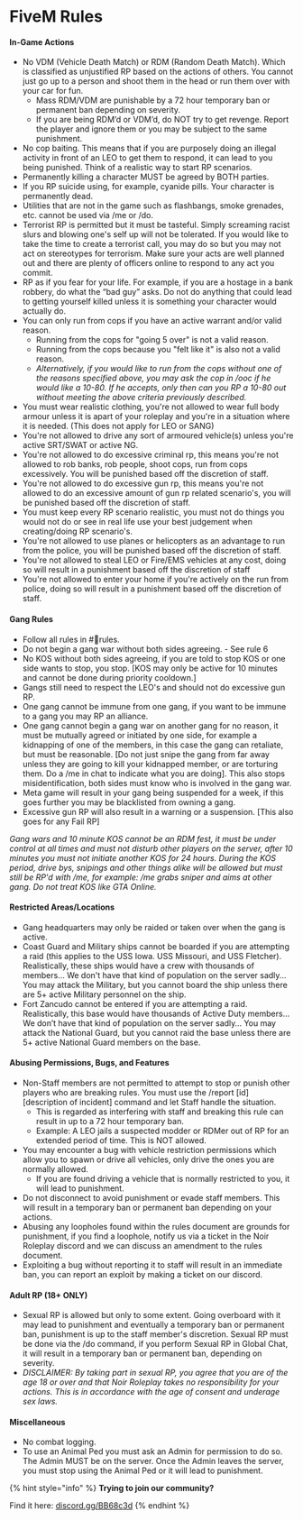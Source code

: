 # FiveM Rules

#### **In-Game Actions**

* No VDM \(Vehicle Death Match\) or RDM \(Random Death Match\). Which is classified as unjustified RP based on the actions of others. You cannot just go up to a person and shoot them in the head or run them over with your car for fun.
  * Mass RDM/VDM are punishable by a 72 hour temporary ban or permanent ban depending on severity.
  * If you are being RDM’d or VDM’d, do NOT try to get revenge. Report the player and ignore them or you may be subject to the same punishment.
* No cop baiting. This means that if you are purposely doing an illegal activity in front of an LEO to get them to respond, it can lead to you being punished.  Think of a realistic way to start RP scenarios.
* Permanently killing a character MUST be agreed by BOTH parties.
* If you RP suicide using, for example, cyanide pills. Your character is permanently dead.
* Utilities that are not in the game such as flashbangs, smoke grenades, etc. cannot be used via /me or /do. 
* Terrorist RP is permitted but it must be tasteful.  Simply screaming racist slurs and blowing one's self up will not be tolerated.  If you would like to take the time to create a terrorist call, you may do so but you may not act on stereotypes for terrorism. Make sure your acts are well planned out and there are plenty of officers online to respond to any act you commit.
* RP as if you fear for your life. For example, if you are a hostage in a bank robbery, do what the “bad guy” asks.  Do not do anything that could lead to getting yourself killed unless it is something your character would actually do.
* You can only run from cops if you have an active warrant and/or valid reason.
  * Running from the cops for "going 5 over" is not a valid reason.
  * Running from the cops because you "felt like it" is also not a valid reason.
  * _Alternatively, if you would like to run from the cops without one of the reasons specified above, you may ask the cop in /ooc if he would like a 10-80. If he accepts, only then can you RP a 10-80 out without meeting the above criteria previously described._
* You must wear realistic clothing, you're not allowed to wear full body armour unless it is apart of your roleplay and you're in a situation where it is needed. (This does not apply for LEO or SANG)
* You're not allowed to drive any sort of armoured vehicle(s) unless you're active SRT/SWAT or active NG.
* You're not allowed to do excessive criminal rp, this means you're not allowed to rob banks, rob people, shoot cops, run from cops excessively. You will be punished based off the discretion of staff.
* You're not allowed to do excessive gun rp, this means you're not allowed to do an excessive amount of gun rp related scenario's, you will be punished based off the discretion of staff.
* You must keep every RP scenario realistic, you must not do things you would not do or see in real life use your best judgement when creating/doing RP scenario's.
* You're not allowed to use planes or helicopters as an advantage to run from the police, you will be punished based off the discretion of staff.
* You're not allowed to steal LEO or Fire/EMS vehicles at any cost, doing so will result in a punishment based off the discretion of staff
* You're not allowed to enter your home if you're actively on the run from police, doing so will result in a punishment based off the discretion of staff.



#### **Gang Rules**
* Follow all rules in #📌rules.
* Do not begin a gang war without both sides agreeing. - See rule 6 
* No KOS without both sides agreeing, if you are told to stop KOS or one side wants to stop, you stop. [KOS may only be active for 10 minutes and cannot be done during priority cooldown.]
* Gangs still need to respect the LEO's and should not do excessive gun RP.
* One gang cannot be immune from one gang, if you want to be immune to a gang you may RP an alliance.
* One gang cannot begin a gang war on another gang for no reason, it must be mutually agreed or initiated by one side, for example a kidnapping of one of the members, in this case the gang can retaliate, but must be reasonable. [Do not just snipe the gang from far away unless they are going to kill your kidnapped member, or are torturing them. Do a /me in chat to indicate what you are doing]. This also stops misidentification, both sides must know who is involved in the gang war.
* Meta game will result in your gang being suspended for a week, if this goes further you may be blacklisted from owning a gang.
* Excessive gun RP will also result in a warning or a suspension. [This also goes for any Fail RP]

*Gang wars and 10 minute KOS cannot be an RDM fest, it must be under control at all times and must not disturb other players on the server, after 10 minutes you must not initiate another KOS for 24 hours. During the KOS period, drive bys, snipings and other things alike will be allowed but must still be RP'd with /me, for example: /me grabs sniper and aims at other gang. Do not treat KOS like GTA Online.*




#### **Restricted Areas/Locations**

* Gang headquarters may only be raided or taken over when the gang is active.
* Coast Guard and Military ships cannot be boarded if you are attempting a raid \(this applies to the USS Iowa. USS Missouri, and USS Fletcher\). Realistically, these ships would have a crew with thousands of members... We don't have that kind of population on the server sadly... You may attack the Military, but you cannot board the ship unless there are 5+ active Military personnel on the ship.
* Fort Zancudo cannot be entered if you are attempting a raid.  Realistically, this base would have thousands of Active Duty members… We don’t have that kind of population on the server sadly… You may attack the National Guard, but you cannot raid the base unless there are 5+ active National Guard members on the base.

#### **Abusing Permissions, Bugs, and Features**

* Non-Staff members are not permitted to attempt to stop or punish other players who are breaking rules. You must use the /report \[id\] \[description of incident\] command and let Staff handle the situation.
  * This is regarded as interfering with staff and breaking this rule can result in up to a 72 hour temporary ban.
  * Example: A LEO jails a suspected modder or RDMer out of RP for an extended period of time. This is NOT allowed.
* You may encounter a bug with vehicle restriction permissions which allow you to spawn or drive all vehicles, only drive the ones you are normally allowed.
  * If you are found driving a vehicle that is normally restricted to you, it will lead to punishment.
* Do not disconnect to avoid punishment or evade staff members. This will result in a temporary ban or permanent ban depending on your actions.
* Abusing any loopholes found within the rules document are grounds for punishment, if you find a loophole, notify us via a ticket in the Noir Roleplay discord and we can discuss an amendment to the rules document.
* Exploiting a bug without reporting it to staff will result in an immediate ban, you can report an exploit by making a ticket on our discord. 

#### **Adult RP \(18+ ONLY\)**

* Sexual RP is allowed but only to some extent. Going overboard with it may lead to punishment and eventually a temporary ban or permanent ban, punishment is up to the staff member's discretion. Sexual RP must be done via the /do command, if you perform Sexual RP in Global Chat, it will result in a temporary ban or permanent ban, depending on severity.
* _DISCLAIMER: By taking part in sexual RP, you agree that you are of the age 18 or over and that Noir Roleplay takes no responsibility for your actions. This is in accordance with the age of consent and underage sex laws._

#### **Miscellaneous** 

* No combat logging.
* To use an Animal Ped you must ask an Admin for permission to do so. The Admin MUST be on the server.  Once the Admin leaves the server, you must stop using the Animal Ped or it will lead to punishment.

{% hint style="info" %}
**Trying to join our community?**

Find it here: [discord.gg/BB68c3d](https://discord.gg/BB68c3d)
{% endhint %}



